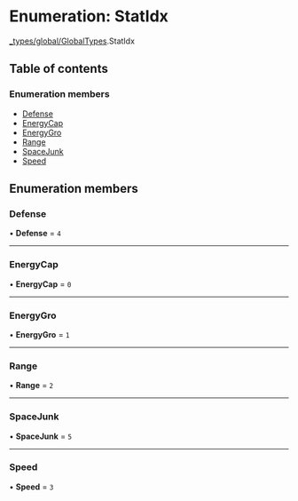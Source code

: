 # Enumeration: StatIdx

[\_types/global/GlobalTypes](../modules/types_global_GlobalTypes.md).StatIdx

## Table of contents

### Enumeration members

- [Defense](types_global_GlobalTypes.StatIdx.md#defense)
- [EnergyCap](types_global_GlobalTypes.StatIdx.md#energycap)
- [EnergyGro](types_global_GlobalTypes.StatIdx.md#energygro)
- [Range](types_global_GlobalTypes.StatIdx.md#range)
- [SpaceJunk](types_global_GlobalTypes.StatIdx.md#spacejunk)
- [Speed](types_global_GlobalTypes.StatIdx.md#speed)

## Enumeration members

### Defense

• **Defense** = `4`

---

### EnergyCap

• **EnergyCap** = `0`

---

### EnergyGro

• **EnergyGro** = `1`

---

### Range

• **Range** = `2`

---

### SpaceJunk

• **SpaceJunk** = `5`

---

### Speed

• **Speed** = `3`

